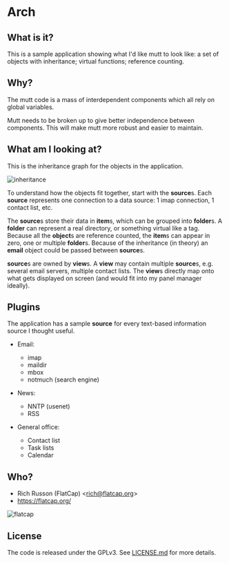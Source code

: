 # Arch

## What is it?

This is a sample application showing what I'd like mutt to look like: a set of
objects with inheritance; virtual functions; reference counting.

## Why?

The mutt code is a mass of interdependent components which all rely on global
variables.

Mutt needs to be broken up to give better independence between components.
This will make mutt more robust and easier to maintain.

## What am I looking at?

This is the inheritance graph for the objects in the application.

![inheritance](https://flatcap.org/mutt/arch.png)

To understand how the objects fit together, start with the **source**s.  Each
**source** represents one connection to a data source: 1 imap connection, 1
contact list, etc.

The **source**s store their data in **item**s, which can be grouped into
**folder**s.  A **folder** can represent a real directory, or something virtual
like a tag.  Because all the **object**s are reference counted, the **item**s
can appear in zero, one or multiple **folder**s.  Because of the inheritance
(in theory) an **email** object could be passed between **source**s.

**source**s are owned by **view**s.  A **view** may contain multiple
**source**s, e.g.  several email servers, multiple contact lists.  The
**view**s directly map onto what gets displayed on screen (and would fit into
my panel manager ideally).

## Plugins

The application has a sample **source** for every text-based information source
I thought useful.

* Email:
  * imap
  * maildir
  * mbox
  * notmuch (search engine)

* News:
  * NNTP (usenet)
  * RSS

* General office:
  * Contact list
  * Task lists
  * Calendar

## Who?

* Rich Russon (FlatCap) &lt;rich@flatcap.org&gt;
* https://flatcap.org/

![flatcap](https://flatcap.org/gfx/flatcap.png)

## License

The code is released under the GPLv3. 
See [LICENSE.md](https://github.com/neomutt/arch/blob/master/LICENSE.md) for more details.

